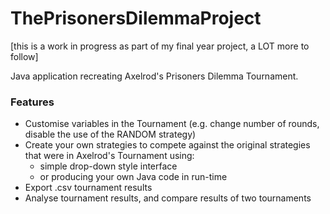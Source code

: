 # ThePrisonersDilemmaProject

[this is a work in progress as part of my final year project, a LOT more to follow]

Java application recreating Axelrod's Prisoners Dilemma Tournament.

### Features
- Customise variables in the Tournament (e.g. change number of rounds, disable the use of the RANDOM strategy)
- Create your own strategies to compete against the original strategies that were in Axelrod's Tournament using:
  - simple drop-down style interface
  - or producing your own Java code in run-time
- Export .csv tournament results
- Analyse tournament results, and compare results of two tournaments
